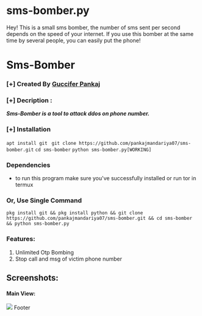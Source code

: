 # sms-bomber.py
Hey! This is a small sms bomber, the number of
sms sent per second depends on the speed
of your internet. If you use this bomber
at the same time by several people, you
can easily put the phone!

# Sms-Bomber

### [+] Created By <a href="https://github.com/pankajmandariya07">Guccifer Pankaj</a>

### [+] Decription :
***Sms-Bomber is a tool to attack ddos on phone number.***

### [+] Installation

```apt install git ```
```git clone https://github.com/pankajmandariya07/sms-bomber.git```
```cd sms-bomber```
```python sms-bomber.py[WORKING]```
### Dependencies
* to run this program make sure you've successfully installed or run tor in termux 
### Or, Use Single Command
```
pkg install git && pkg install python && git clone https://github.com/pankajmandariya07/sms-bomber.git && cd sms-bomber && python sms-bomber.py
```
### Features:
1. Unlimited Otp Bombing
2. Stop call and msg of victim phone number
## Screenshots:
#### Main View:
<img src="Sms-Bomber.jpg.jpg">
Footer
